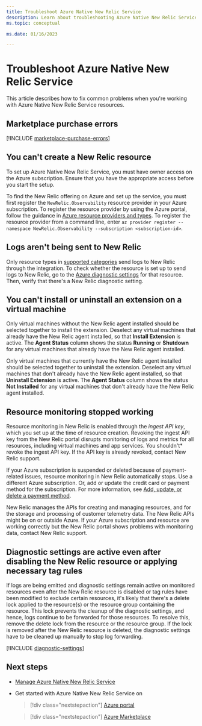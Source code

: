 ```yaml
---
title: Troubleshoot Azure Native New Relic Service
description: Learn about troubleshooting Azure Native New Relic Service.
ms.topic: conceptual

ms.date: 01/16/2023

---
```


# Troubleshoot Azure Native New Relic Service

This article describes how to fix common problems when you're working with Azure Native New Relic Service resources.

## Marketplace purchase errors

[!INCLUDE [marketplace-purchase-errors](../includes/marketplace-purchase-errors.md)]

## You can't create a New Relic resource

To set up Azure Native New Relic Service, you must have owner access on the Azure subscription. Ensure that you have the appropriate access before you start the setup.

To find the New Relic offering on Azure and set up the service, you must first register the `NewRelic.Observability` resource provider in your Azure subscription. To register the resource provider by using the Azure portal, follow the guidance in [Azure resource providers and types](../../azure-resource-manager/management/resource-providers-and-types.md).
To register the resource provider from a command line, enter `az provider register --namespace NewRelic.Observability --subscription <subscription-id>`.

## Logs aren't being sent to New Relic

Only resource types in [supported categories](/azure/azure-monitor/essentials/resource-logs-categories) send logs to New Relic through the integration. To check whether the resource is set up to send logs to New Relic, go to the [Azure diagnostic settings](/azure/azure-monitor/platform/diagnostic-settings) for that resource. Then, verify that there's a New Relic diagnostic setting.

## You can't install or uninstall an extension on a virtual machine

Only virtual machines without the New Relic agent installed should be selected together to install the extension. Deselect any virtual machines that already have the New Relic agent installed, so that **Install Extension** is active. The **Agent Status** column shows the status **Running** or **Shutdown** for any virtual machines that already have the New Relic agent installed.

Only virtual machines that currently have the New Relic agent installed should be selected together to uninstall the extension. Deselect any virtual machines that don't already have the New Relic agent installed, so that **Uninstall Extension** is active. The **Agent Status** column shows the status **Not Installed** for any virtual machines that don't already have the New Relic agent installed.

## Resource monitoring stopped working

Resource monitoring in New Relic is enabled through the *ingest API key*, which you set up at the time of resource creation. Revoking the ingest API key from the New Relic portal disrupts monitoring of logs and metrics for all resources, including virtual machines and app services. You shouldn't* revoke the ingest API key. If the API key is already revoked, contact New Relic support.

If your Azure subscription is suspended or deleted because of payment-related issues, resource monitoring in New Relic automatically stops. Use a different Azure subscription. Or, add or update the credit card or payment method for the subscription. For more information, see [Add, update, or delete a payment method](../../cost-management-billing/manage/change-credit-card.md).

New Relic manages the APIs for creating and managing resources, and for the storage and processing of customer telemetry data. The New Relic APIs might be on or outside Azure. If your Azure subscription and resource are working correctly but the New Relic portal shows problems with monitoring data, contact New Relic support.

## Diagnostic settings are active even after disabling the New Relic resource or applying necessary tag rules

If logs are being emitted and diagnostic settings remain active on monitored resources even after the New Relic resource is disabled or tag rules have been modified to exclude certain resources, it's likely that there's a delete lock applied to the resource(s) or the resource group containing the resource. This lock prevents the cleanup of the diagnostic settings, and hence, logs continue to be forwarded for those resources. To resolve this, remove the delete lock from the resource or the resource group. If the lock is removed after the New Relic resource is deleted, the diagnostic settings have to be cleaned up manually to stop log forwarding.

[!INCLUDE [diagnostic-settings](../includes/diagnostic-settings.md)]

## Next steps

- [Manage Azure Native New Relic Service](new-relic-how-to-manage.md)
- Get started with Azure Native New Relic Service on

    > [!div class="nextstepaction"]
    > [Azure portal](https://portal.azure.com/#view/HubsExtension/BrowseResource/resourceType/NewRelic.Observability%2Fmonitors)

    > [!div class="nextstepaction"]
    > [Azure Marketplace](https://azuremarketplace.microsoft.com/marketplace/apps/newrelicinc1635200720692.newrelic_liftr_payg?tab=Overview)
